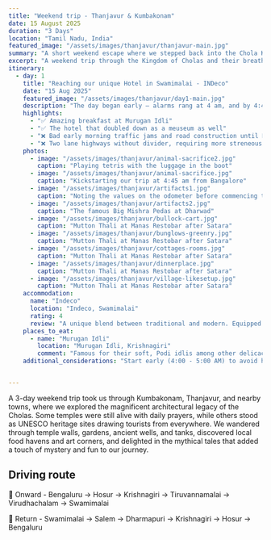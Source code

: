 ```yaml
---
title: "Weekend trip - Thanjavur & Kumbakonam"
date: 15 August 2025
duration: "3 Days"
location: "Tamil Nadu, India"
featured_image: "/assets/images/thanjavur/thanjavur-main.jpg"
summary: "A short weekend escape where we stepped back into the Chola Kingdom’s past — walking through their magnificent temples, marveling at the architecture, and soaking in stories, both mythical and real, that brought history alive"
excerpt: "A weekend trip through the Kingdom of Cholas and their breathtaking temple architectures and stories that helped us imagine the past more vividly"
itinerary:
  - day: 1
    title: "Reaching our unique Hotel in Swamimalai - INDeco"
    date: "15 Aug 2025"
    featured_image: "/assets/images/thanjavur/day1-main.jpg"
    description: "The day began early — alarms rang at 4 am, and by 4:45 we were on the road. The excitement of the trip was quickly tested by the heavy traffic around Hosur and Krishnagiri, which slowed us down. To make up for it, we stopped at Murugan Idli, where fluffy podi idlis and a sweet bowl of pongal set the perfect tone for the journey. After Krishnagiri, we took a two-lane highway. The road was manageable but required constant focus since there were no dividers. A tender coconut break and a quick fuel stop later, we drove straight to our stay for the weekend — Indeco Resort, Swamimalai. The resort itself was a destination. Built by Steve Borgia and his family, it blends a recreated village, a museum, and a resort into one experience, while generating employment for the local community. The lunch spread was a hearty mix of local dishes and a few North Indian flavors, after which we gave ourselves a short rest. The evening was all about exploration and fun. The kids first ran under a strong gush of water from the irrigation pump meant for the fields, and later cooled off in the pool. A savory local drink — somewhere between buttermilk and soup — refreshed us before we set out for more activities. A bullock cart ride through the property was followed by a guided tour, where stories of the resort’s unique origin came alive. We learned how the central reception hall had been relocated from Chennai after losing a case to developers, and how an underground tunnel was discovered during construction — one that once connected to an old weapons factory, possibly dating back to the Cholas. Though now flooded with Cauvery water, peeking into it was like looking into a slice of buried history. As night fell, we drove into Kumbakonam for dinner at Mangalambiga, a simple eatery that surprised us with its flavors. From rava onion dosa and adai to poori with aloo masala, topped off with an unforgettable filter coffee — it was the perfect end to a long first day. The drive from Bangalore to Kumbakonam took about 7.5 to 8 hours in all, and though tiring, it felt rewarding. We returned to the resort full, happy, and ready for the adventures of Day Two."
    highlights:
      - "✅ Amazing breakfast at Murugan Idli"
      - "✅ The hotel that doubled down as a meuseum as well"
      - "❌ Bad early morning traffic jams and road construction until Krishnagiri"
      - "❌ Two lane highways without divider, requiring more streneous driving"
    photos:
      - image: "/assets/images/thanjavur/animal-sacrifice2.jpg"
        caption: "Playing tetris with the luggage in the boot"
      - image: "/assets/images/thanjavur/animal-sacrifice.jpg"
        caption: "Kickstarting our trip at 4:45 am from Bangalore"
      - image: "/assets/images/thanjavur/artifacts1.jpg"
        caption: "Noting the values on the odometer before commencing the trip"
      - image: "/assets/images/thanjavur/artifacts2.jpg"
        caption: "The famous Big Mishra Pedas at Dharwad"
      - image: "/assets/images/thanjavur/bullock-cart.jpg"
        caption: "Mutton Thali at Manas Restobar after Satara"
      - image: "/assets/images/thanjavur/bunglows-greenry.jpg"
        caption: "Mutton Thali at Manas Restobar after Satara"
      - image: "/assets/images/thanjavur/cottages-rooms.jpg"
        caption: "Mutton Thali at Manas Restobar after Satara"
      - image: "/assets/images/thanjavur/dinnerplace.jpg"
        caption: "Mutton Thali at Manas Restobar after Satara"
      - image: "/assets/images/thanjavur/village-likesetup.jpg"
        caption: "Mutton Thali at Manas Restobar after Satara"
    accommodation:
      name: "Indeco"
      location: "Indeco, Swamimalai"
      rating: 4
      review: "A unique blend between traditional and modern. Equipped with history, essential comforts and yet taking an approach of more traditional setting by evolving villages into a modern day resort generating local employment and livlihood on multiple fronts"
    places_to_eat:
      - name: "Murugan Idli"
        location: "Murugan Idli, Krishnagiri"
        comment: "Famous for their soft, Podi idlis among other delicacies like Sweet Pongal. Both are a must try"
    additional_considerations: "Start early (4:00 - 5:00 AM) to avoid heavy traffic while exiting bangalore especially since road construction is going on (Was under construction at the time of this writing in August 2025)"


---
```


A 3-day weekend trip took us through Kumbakonam, Thanjavur, and nearby towns, where we explored the magnificent architectural legacy of the Cholas. Some temples were still alive with daily prayers, while others stood as UNESCO heritage sites drawing tourists from everywhere. We wandered through temple walls, gardens, ancient wells, and tanks, discovered local food havens and art corners, and delighted in the mythical tales that added a touch of mystery and fun to our journey.

## Driving route 

🚗 Onward - Bengaluru -> Hosur -> Krishnagiri -> Tiruvannamalai -> Virudhachalam -> Swamimalai

🚗 Return - Swamimalai -> Salem -> Dharmapuri -> Krishnagiri -> Hosur -> Bengaluru
